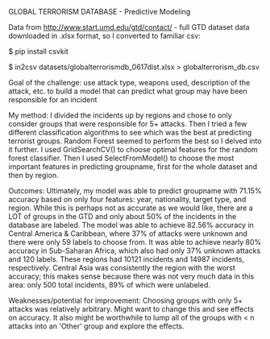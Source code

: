 GLOBAL TERRORISM DATABASE - Predictive Modeling

Data from http://www.start.umd.edu/gtd/contact/ - full GTD dataset
data downloaded in .xlsx format, so I converted to familiar csv:

$ pip install csvkit

$ in2csv datasets/globalterrorismdb_0617dist.xlsx > globalterrorism_db.csv

Goal of the challenge: use attack type, weapons used, description of the attack, etc. to build a model that can predict what group may have been responsible for an incident

My method: I divided the incidents up by regions and chose to only consider groups that were responsible for 5+ attacks. Then I tried a few different classification algorithms to see which was the best at predicting terrorist groups. 
Random Forest seemed to perform the best so I delved into it further. I used GridSearchCV() to choose optimal features for the random forest classifier.
Then I used SelectFromModel() to choose the most important features in predicting groupname, first for the whole dataset and then by region. 

Outcomes: Ultimately, my model was able to predict groupname with 71.15% accuracy based on only four features: year, nationality, target type, and region.
While this is perhaps not as accurate as we would like, there are a LOT of groups in the GTD and only about 50% of the incidents in the database are labeled. 
The model was able to achieve 82.56% accuracy in Central America & Caribbean, where 37% of attacks were unknown and there were only 59 labels to choose from.
It was able to achieve nearly 80% accuracy in Sub-Saharan Africa, which also had only 37% unknown attacks and 120 labels. These regions had  10121  incidents and 14987  incidents, respectively.
Central Asia was consistently the region with the worst accuracy; this makes sense because there was not very much data in this area: only 500 total incidents, 89% of which were unlabeled. 

Weaknesses/potential for improvement: Choosing groups with only 5+ attacks was relatively arbitrary. Might want to change this and see effects on accuracy. 
It also might be worthwhile to lump all of the groups with < n attacks into an 'Other' group and explore the effects.
